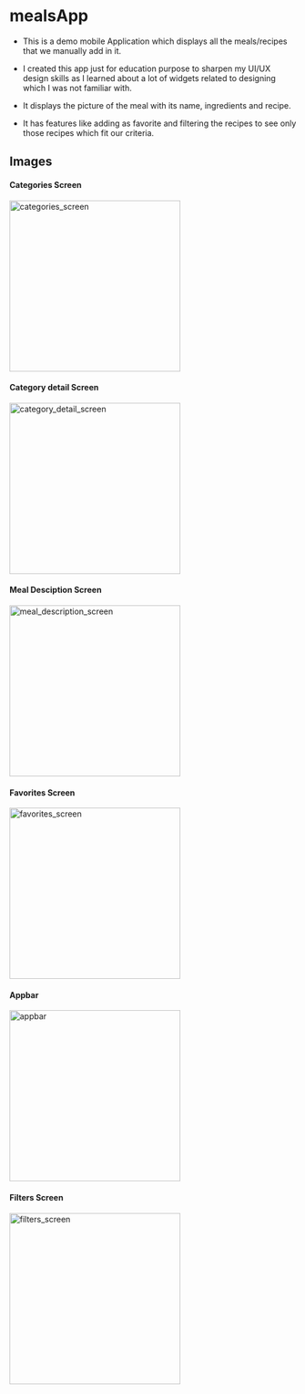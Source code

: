 # mealsApp

- This is a demo mobile Application which displays all the meals/recipes that we manually add in it.

- I created this app just for education purpose to sharpen my UI/UX design skills as I learned about a lot of widgets related to designing which I was not familiar with. 

- It displays the picture of the meal with its name, ingredients and recipe.

- It has features like adding as favorite and filtering the recipes to see only those recipes which fit our criteria.

## Images

#### Categories Screen
<img src="images/categories_screen.jpg" alt="categories_screen" width="300"/>

#### Category detail Screen
<img src="images/category_all_meals.jpg" alt="category_detail_screen" width="300"/>

#### Meal Desciption Screen
<img src="images/meal_description_screen.jpg" alt="meal_description_screen" width="300"/>

#### Favorites Screen
<img src="images/favorites_screen.jpg" alt="favorites_screen" width="300"/>

#### Appbar
<img src="images/appbar.jpg" alt="appbar" width="300"/>

#### Filters Screen
<img src="images/filters_screen.jpg" alt="filters_screen" width="300"/>